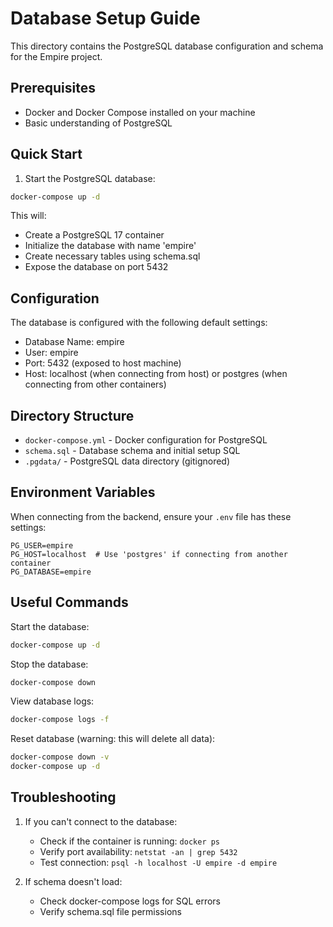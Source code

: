 # Database Setup Guide

This directory contains the PostgreSQL database configuration and schema for the Empire project.

## Prerequisites

- Docker and Docker Compose installed on your machine
- Basic understanding of PostgreSQL

## Quick Start

1. Start the PostgreSQL database:
```bash
docker-compose up -d
```

This will:
- Create a PostgreSQL 17 container
- Initialize the database with name 'empire'
- Create necessary tables using schema.sql
- Expose the database on port 5432

## Configuration

The database is configured with the following default settings:
- Database Name: empire
- User: empire
- Port: 5432 (exposed to host machine)
- Host: localhost (when connecting from host) or postgres (when connecting from other containers)

## Directory Structure

- `docker-compose.yml` - Docker configuration for PostgreSQL
- `schema.sql` - Database schema and initial setup SQL
- `.pgdata/` - PostgreSQL data directory (gitignored)

## Environment Variables

When connecting from the backend, ensure your `.env` file has these settings:
```
PG_USER=empire
PG_HOST=localhost  # Use 'postgres' if connecting from another container
PG_DATABASE=empire
```

## Useful Commands

Start the database:
```bash
docker-compose up -d
```

Stop the database:
```bash
docker-compose down
```

View database logs:
```bash
docker-compose logs -f
```

Reset database (warning: this will delete all data):
```bash
docker-compose down -v
docker-compose up -d
```

## Troubleshooting

1. If you can't connect to the database:
   - Check if the container is running: `docker ps`
   - Verify port availability: `netstat -an | grep 5432`
   - Test connection: `psql -h localhost -U empire -d empire`

2. If schema doesn't load:
   - Check docker-compose logs for SQL errors
   - Verify schema.sql file permissions
